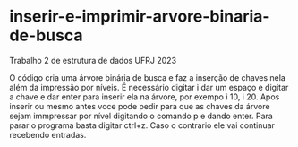 # inserir-e-imprimir-arvore-binaria-de-busca
Trabalho 2 de estrutura de dados UFRJ 2023

O código cria uma árvore binária de busca e faz a inserção de chaves nela além da impressão por níveis. 
É necessário digitar i dar um espaço e digitar a chave e dar enter para inserir ela na árvore, por exempo i 10, i 20.
Apos inserir ou mesmo antes voce pode pedir para que as chaves da árvore sejam immpressar por nível digitando o comando p e dando enter.
Para parar o programa basta digitar ctrl+z. Caso o contrario ele vai continuar recebendo entradas.
